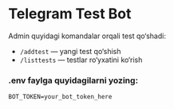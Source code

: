 
# Telegram Test Bot

Admin quyidagi komandalar orqali test qo‘shadi:

- `/addtest` — yangi test qo‘shish
- `/listtests` — testlar ro‘yxatini ko‘rish

### .env faylga quyidagilarni yozing:
```
BOT_TOKEN=your_bot_token_here
```

